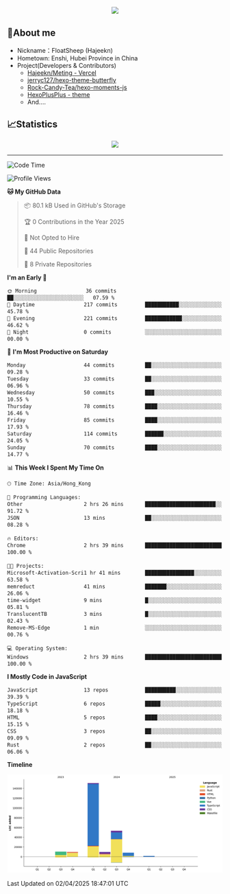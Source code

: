 <p align="center">
   <a href="https://git.io/typing-svg"><img src="https://readme-typing-svg.demolab.com?font=Fira+Code&pause=1000&color=F7DD11&center=true&vCenter=true&width=435&lines=Floating+in+the+clouds~;I'm+glad+to+meet+you+again" /></a>
</p>

## 🥱About me

- Nickname：FloatSheep (Hajeekn)
- Hometown: Enshi, Hubei Province in China
- Project(Developers & Contributors)
   - [Hajeekn/Meting - Vercel](https://github.com/hajeekn/vercel-meting)
   - [jerryc127/hexo-theme-butterfly](https://github.com/jerryc127/hexo-theme-butterfly)
   - [Rock-Candy-Tea/hexo-moments-js](https://github.com/Rock-Candy-Tea/hexo-moments-js)
   - [HexoPlusPlus - theme](https://github.com/HexoPlusPlus/HexoPlusPlus)
   - And....


## 📈Statistics

<div align="center">
<img src="https://github-readme-stats-git-masterrstaa-rickstaa.vercel.app/api?username=FloatSheep" />
</div>

---

<!--START_SECTION:waka-->
![Code Time](http://img.shields.io/badge/Code%20Time-321%20hrs%2027%20mins-blue)

![Profile Views](http://img.shields.io/badge/Profile%20Views-0-blue)

**🐱 My GitHub Data** 

> 📦 80.1 kB Used in GitHub's Storage 
 > 
> 🏆 0 Contributions in the Year 2025
 > 
> 🚫 Not Opted to Hire
 > 
> 📜 44 Public Repositories 
 > 
> 🔑 8 Private Repositories 
 > 
**I'm an Early 🐤** 

```text
🌞 Morning                36 commits          ██░░░░░░░░░░░░░░░░░░░░░░░   07.59 % 
🌆 Daytime                217 commits         ███████████░░░░░░░░░░░░░░   45.78 % 
🌃 Evening                221 commits         ████████████░░░░░░░░░░░░░   46.62 % 
🌙 Night                  0 commits           ░░░░░░░░░░░░░░░░░░░░░░░░░   00.00 % 
```
📅 **I'm Most Productive on Saturday** 

```text
Monday                   44 commits          ██░░░░░░░░░░░░░░░░░░░░░░░   09.28 % 
Tuesday                  33 commits          ██░░░░░░░░░░░░░░░░░░░░░░░   06.96 % 
Wednesday                50 commits          ███░░░░░░░░░░░░░░░░░░░░░░   10.55 % 
Thursday                 78 commits          ████░░░░░░░░░░░░░░░░░░░░░   16.46 % 
Friday                   85 commits          ████░░░░░░░░░░░░░░░░░░░░░   17.93 % 
Saturday                 114 commits         ██████░░░░░░░░░░░░░░░░░░░   24.05 % 
Sunday                   70 commits          ████░░░░░░░░░░░░░░░░░░░░░   14.77 % 
```


📊 **This Week I Spent My Time On** 

```text
🕑︎ Time Zone: Asia/Hong_Kong

💬 Programming Languages: 
Other                    2 hrs 26 mins       ███████████████████████░░   91.72 % 
JSON                     13 mins             ██░░░░░░░░░░░░░░░░░░░░░░░   08.28 % 

🔥 Editors: 
Chrome                   2 hrs 39 mins       █████████████████████████   100.00 % 

🐱‍💻 Projects: 
Microsoft-Activation-Scri1 hr 41 mins        ████████████████░░░░░░░░░   63.58 % 
memreduct                41 mins             ███████░░░░░░░░░░░░░░░░░░   26.06 % 
time-widget              9 mins              █░░░░░░░░░░░░░░░░░░░░░░░░   05.81 % 
TranslucentTB            3 mins              █░░░░░░░░░░░░░░░░░░░░░░░░   02.43 % 
Remove-MS-Edge           1 min               ░░░░░░░░░░░░░░░░░░░░░░░░░   00.76 % 

💻 Operating System: 
Windows                  2 hrs 39 mins       █████████████████████████   100.00 % 
```

**I Mostly Code in JavaScript** 

```text
JavaScript               13 repos            ██████████░░░░░░░░░░░░░░░   39.39 % 
TypeScript               6 repos             █████░░░░░░░░░░░░░░░░░░░░   18.18 % 
HTML                     5 repos             ████░░░░░░░░░░░░░░░░░░░░░   15.15 % 
CSS                      3 repos             ██░░░░░░░░░░░░░░░░░░░░░░░   09.09 % 
Rust                     2 repos             ██░░░░░░░░░░░░░░░░░░░░░░░   06.06 % 
```



**Timeline**

![Lines of Code chart](https://raw.githubusercontent.com/FloatSheep/FloatSheep/main/assets/bar_graph.png)


 Last Updated on 02/04/2025 18:47:01 UTC
<!--END_SECTION:waka-->

